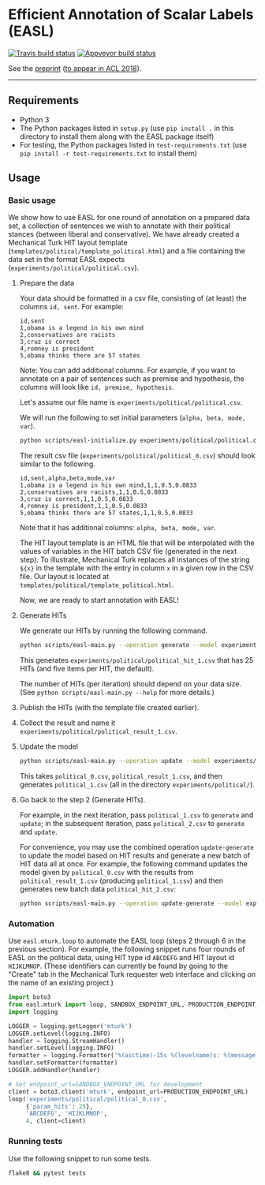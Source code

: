 
# Efficient Annotation of Scalar Labels (EASL)

[![Travis build status](https://travis-ci.org/cjmay/EASL.svg?branch=master)](https://travis-ci.org/cjmay/EASL)
[![Appveyor build status](https://ci.appveyor.com/api/projects/status/7fy00a0hr7hklxc3/branch/master?svg=true)](https://ci.appveyor.com/project/cjmay/easl/branch/master)

See the [preprint](https://arxiv.org/abs/1806.01170) ([to appear in ACL 2018](https://acl2018.org/programme/papers/)).

- - - 
## Requirements

- Python 3
- The Python packages listed in `setup.py` (use `pip install .` in this directory to install them along with the EASL package itself)
- For testing, the Python packages listed in `test-requirements.txt` (use `pip install -r test-requirements.txt` to install them)

## Usage

### Basic usage

We show how to use EASL for one round of annotation on a prepared data set, a collection of sentences we wish to annotate with their political stances (between liberal and conservative).  We have already created a Mechanical Turk HIT layout template (`templates/political/template_political.html`) and a file containing the data set in the format EASL expects (`experiments/political/political.csv`). 
    
1. Prepare the data
    
    Your data should be formatted in a csv file, consisting of (at least) the columns `id, sent`.  For example:

    ```
    id,sent
    1,obama is a legend in his own mind
    2,conservatives are racists
    3,cruz is correct
    4,romney is president
    5,obama thinks there are 57 states
    ```
    
    Note: You can add additional columns. For example, if you want to annotate on a pair of sentences such as premise and hypothesis, the columns will look like `id, premise, hypothesis`.
    
    Let's assume our file name is `experiments/political/political.csv`.
    
    We will run the following to set initial parameters (`alpha, beta, mode, var`).
    
    ```bash
    python scripts/easl-initialize.py experiments/political/political.csv
    ```

    The result csv file (`experiments/political/political_0.csv`) should look similar to the following. 
    
    ```
    id,sent,alpha,beta,mode,var
    1,obama is a legend in his own mind,1,1,0.5,0.0833
    2,conservatives are racists,1,1,0.5,0.0833
    3,cruz is correct,1,1,0.5,0.0833
    4,romney is president,1,1,0.5,0.0833
    5,obama thinks there are 57 states,1,1,0.5,0.0833
    ```
       
    Note that it has additional columns: `alpha, beta, mode, var`.
    
    The HIT layout template is an HTML file that will be interpolated with the values of variables in the HIT batch CSV file (generated in the next step).  To illustrate, Mechanical Turk replaces all instances of the string `${x}` in the template with the entry in column `x` in a given row in the CSV file.  Our layout is located at `templates/political/template_political.html`.
    
    Now, we are ready to start annotation with EASL!

1. Generate HITs

    We generate our HITs by running the following command. 
    
    ```bash
    python scripts/easl-main.py --operation generate --model experiments/political/political_0.csv --hits 25
    ```

    This generates `experiments/political/political_hit_1.csv` that has 25 HITs (and five items per HIT, the default).
    
    The number of HITs (per iteration) should depend on your data size. (See `python scripts/easl-main.py --help` for more details.)
    
1. Publish the HITs (with the template file created earlier).

1. Collect the result and name it `experiments/political/political_result_1.csv`.

1. Update the model

    ```bash
    python scripts/easl-main.py --operation update --model experiments/political/political_0.csv
    ```

    This takes `political_0.csv`, `political_result_1.csv`, and then generates `political_1.csv` (all in the directory `experiments/political/`).
    
1. Go back to the step 2 (Generate HITs). 

    For example, in the next iteration, pass `political_1.csv` to `generate` and `update`; in the subsequent iteration, pass `political_2.csv` to `generate` and `update`.
    
    For convenience, you may use the combined operation `update-generate` to update the model based on HIT results and generate a new batch of HIT data all at once.  For example, the following command updates the model given by `political_0.csv` with the results from `political_result_1.csv` (producing `political_1.csv`) and then generates new batch data `political_hit_2.csv`:

    ```bash
    python scripts/easl-main.py --operation update-generate --model experiments/political/political_0.csv --hits 25
    ```
    
### Automation

Use `easl.mturk.loop` to automate the EASL loop (steps 2 through 6 in the previous section).  For example, the following snippet runs four rounds of EASL on the political data, using HIT type id `ABCDEFG` and HIT layout id `HIJKLMNOP`.  (These identifiers can currently be found by going to the "Create" tab in the Mechanical Turk requester web interface and clicking on the name of an existing project.)

```python
import boto3
from easl.mturk import loop, SANDBOX_ENDPOINT_URL, PRODUCTION_ENDPOINT_URL
import logging

LOGGER = logging.getLogger('mturk')
LOGGER.setLevel(logging.INFO)
handler = logging.StreamHandler()
handler.setLevel(logging.INFO)
formatter = logging.Formatter('%(asctime)-15s %(levelname)s: %(message)s')
handler.setFormatter(formatter)
LOGGER.addHandler(handler)

# Set endpoint_url=SANDBOX_ENDPOINT_URL for development
client = boto3.client('mturk', endpoint_url=PRODUCTION_ENDPOINT_URL)
loop('experiments/political/political_0.csv',
     {'param_hits': 25},
     'ABCDEFG', 'HIJKLMNOP',
     4, client=client)
```

### Running tests

Use the following snippet to run some tests.

```bash
flake8 && pytest tests
```
